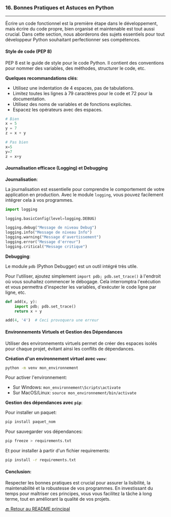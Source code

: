 ### 16. **Bonnes Pratiques et Astuces en Python**

---

Écrire un code fonctionnel est la première étape dans le développement, mais écrire du code propre, bien organisé et maintenable est tout aussi crucial. Dans cette section, nous aborderons des sujets essentiels pour tout développeur Python souhaitant perfectionner ses compétences.

#### **Style de code (PEP 8)**

PEP 8 est le guide de style pour le code Python. Il contient des conventions pour nommer des variables, des méthodes, structurer le code, etc.

**Quelques recommandations clés**:
- Utilisez une indentation de 4 espaces, pas de tabulations.
- Limitez toutes les lignes à 79 caractères pour le code et 72 pour la documentation.
- Utilisez des noms de variables et de fonctions explicites.
- Espacez les opérateurs avec des espaces.

```python
# Bien
x = 5
y = 7
z = x + y

# Pas bien
x=5
y=7
z = x+y
```

#### **Journalisation efficace (Logging) et Debugging**

**Journalisation**:

La journalisation est essentielle pour comprendre le comportement de votre application en production. Avec le module `logging`, vous pouvez facilement intégrer cela à vos programmes.

```python
import logging

logging.basicConfig(level=logging.DEBUG)

logging.debug("Message de niveau Debug")
logging.info("Message de niveau Info")
logging.warning("Message d'avertissement")
logging.error("Message d'erreur")
logging.critical("Message critique")
```

**Debugging**:

Le module `pdb` (Python Debugger) est un outil intégré très utile.

Pour l'utiliser, ajoutez simplement `import pdb; pdb.set_trace()` à l'endroit où vous souhaitez commencer le débogage. Cela interromptra l'exécution et vous permettra d'inspecter les variables, d'exécuter le code ligne par ligne, etc.

```python
def add(x, y):
    import pdb; pdb.set_trace()
    return x + y

add(4, '4')  # Ceci provoquera une erreur
```

#### **Environnements Virtuels et Gestion des Dépendances**

Utiliser des environnements virtuels permet de créer des espaces isolés pour chaque projet, évitant ainsi les conflits de dépendances.

**Création d'un environnement virtuel avec `venv`**:

```bash
python -m venv mon_environnement
```

Pour activer l'environnement:
- Sur Windows: `mon_environnement\Scripts\activate`
- Sur MacOS/Linux: `source mon_environnement/bin/activate`

**Gestion des dépendances avec `pip`**:

Pour installer un paquet:

```bash
pip install paquet_nom
```

Pour sauvegarder vos dépendances:

```bash
pip freeze > requirements.txt
```

Et pour installer à partir d'un fichier requirements:

```bash
pip install -r requirements.txt
```

#### **Conclusion**:

Respecter les bonnes pratiques est crucial pour assurer la lisibilité, la maintenabilité et la robustesse de vos programmes. En investissant du temps pour maîtriser ces principes, vous vous facilitez la tâche à long terme, tout en améliorant la qualité de vos projets.


[🔙 Retour au README principal](./readme.md)